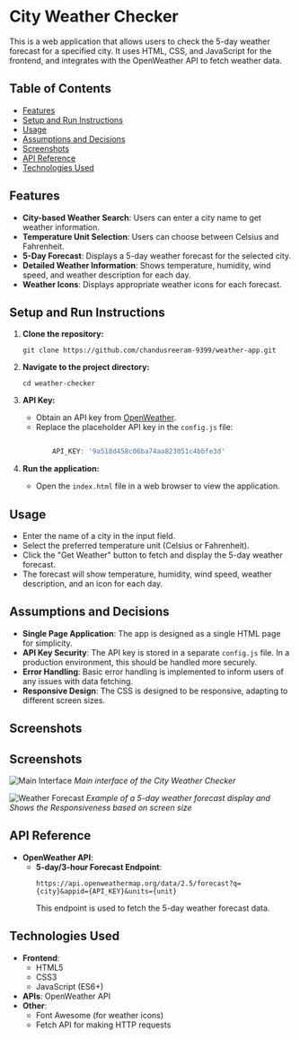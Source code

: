 # City Weather Checker

This is a web application that allows users to check the 5-day weather forecast for a specified city. It uses HTML, CSS, and JavaScript for the frontend, and integrates with the OpenWeather API to fetch weather data.

## Table of Contents
* [Features](#features)
* [Setup and Run Instructions](#setup-and-run-instructions)
* [Usage](#usage)
* [Assumptions and Decisions](#assumptions-and-decisions)
* [Screenshots](#screenshots)
* [API Reference](#api-reference)
* [Technologies Used](#technologies-used)

## Features
* **City-based Weather Search**: Users can enter a city name to get weather information.
* **Temperature Unit Selection**: Users can choose between Celsius and Fahrenheit.
* **5-Day Forecast**: Displays a 5-day weather forecast for the selected city.
* **Detailed Weather Information**: Shows temperature, humidity, wind speed, and weather description for each day.
* **Weather Icons**: Displays appropriate weather icons for each forecast.

## Setup and Run Instructions
1. **Clone the repository:**
   ```
   git clone https://github.com/chandusreeram-9399/weather-app.git
   ```

2. **Navigate to the project directory:**
   ```
   cd weather-checker
   ```

3. **API Key:**
   * Obtain an API key from [OpenWeather](https://openweathermap.org/api).
   * Replace the placeholder API key in the `config.js` file:
     ```javascript
     
         API_KEY: '9a518d458c06ba74aa823051c4bbfe3d'
     
     ```

4. **Run the application:**
   * Open the `index.html` file in a web browser to view the application.

## Usage
* Enter the name of a city in the input field.
* Select the preferred temperature unit (Celsius or Fahrenheit).
* Click the "Get Weather" button to fetch and display the 5-day weather forecast.
* The forecast will show temperature, humidity, wind speed, weather description, and an icon for each day.

## Assumptions and Decisions
* **Single Page Application**: The app is designed as a single HTML page for simplicity.
* **API Key Security**: The API key is stored in a separate `config.js` file. In a production environment, this should be handled more securely.
* **Error Handling**: Basic error handling is implemented to inform users of any issues with data fetching.
* **Responsive Design**: The CSS is designed to be responsive, adapting to different screen sizes.

## Screenshots

## Screenshots
![Main Interface](images/main-interface.png)
*Main interface of the City Weather Checker*

![Weather Forecast](images/weather-forecast.png)
*Example of a 5-day weather forecast display and Shows the Responsiveness based on screen size*
## API Reference
* **OpenWeather API**:
  * **5-day/3-hour Forecast Endpoint**: 
    ```
    https://api.openweathermap.org/data/2.5/forecast?q={city}&appid={API_KEY}&units={unit}
    ```
    This endpoint is used to fetch the 5-day weather forecast data.

## Technologies Used
* **Frontend**: 
  * HTML5
  * CSS3
  * JavaScript (ES6+)
* **APIs**: OpenWeather API
* **Other**: 
  * Font Awesome (for weather icons)
  * Fetch API for making HTTP requests
